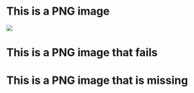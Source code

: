 # This is a PNG image

![](https://ref--repo--owner.hlx.page/media_1c21561250d5da5c8cc7420cec38cd4ef8c0e8780.png#width=1\&height=1)

# This is a PNG image that fails

# This is a PNG image that is missing
